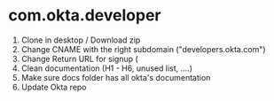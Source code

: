 com.okta.developer
==================

1. Clone in desktop / Download zip
2. Change CNAME with the right subdomain ("developers.okta.com")
3. Change Return URL for signup ( <input type=hidden name="retURL" value="http://github.essaoui.com/welcome.html">
4. Clean documentation (H1 - H6, unused list, ....)
5. Make sure docs folder has all okta's documentation
6. Update Okta repo
